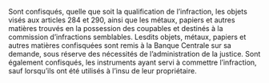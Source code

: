 Sont confisqués, quelle que soit la qualification de l’infraction, les objets visés aux articles 284 et 290, ainsi que les métaux, papiers et autres matières trouvés en la possession des coupables et destinés à la commission d’infractions semblables.
Lesdits objets, métaux, papiers et autres matières confisquées sont remis à la Banque Centrale sur sa demande, sous réserve des nécessités de l’administration de la justice.
Sont également confisqués, les instruments ayant servi à commettre l’infraction, sauf lorsqu’ils ont été utilisés à l’insu de leur propriétaire.